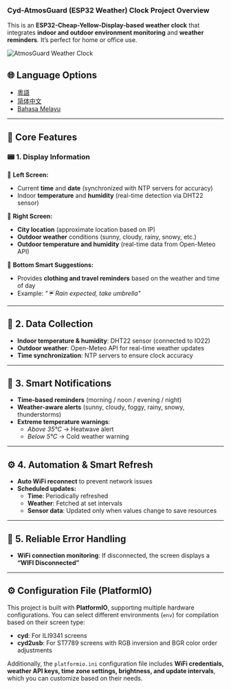 ### Cyd-AtmosGuard (ESP32 Weather) Clock Project Overview  

This is an **ESP32-Cheap-Yellow-Display-based weather clock** that integrates **indoor and outdoor environment monitoring** and **weather reminders**. It’s perfect for home or office use.  

![AtmosGuard Weather Clock](picture.png)

## 🌐 Language Options

- [粵語](README_CANTON.md)
- [简体中文](README_CN.md)
- [Bahasa Melayu](README_MS.md)

---

## 🌟 Core Features  

### 📟 1. Display Information  

📌 **Left Screen:**  
- Current **time** and **date** (synchronized with NTP servers for accuracy)  
- Indoor **temperature** and **humidity** (real-time detection via DHT22 sensor)  

📌 **Right Screen:**  
- **City location** (approximate location based on IP)  
- **Outdoor weather** conditions (sunny, cloudy, rainy, snowy, etc.)  
- **Outdoor temperature and humidity** (real-time data from Open-Meteo API)  

📌 **Bottom Smart Suggestions:**  
- Provides **clothing and travel reminders** based on the weather and time of day  
- Example: *"☔ Rain expected, take umbrella"*  

---

## 📡 2. Data Collection  

- **Indoor temperature & humidity**: DHT22 sensor (connected to IO22)  
- **Outdoor weather**: Open-Meteo API for real-time weather updates  
- **Time synchronization**: NTP servers to ensure clock accuracy  

---

## 🔔 3. Smart Notifications  

- **Time-based reminders** (morning / noon / evening / night)  
- **Weather-aware alerts** (sunny, cloudy, foggy, rainy, snowy, thunderstorms)  
- **Extreme temperature warnings**:  
  - *Above 35°C* → Heatwave alert  
  - *Below 5°C* → Cold weather warning  

---

## ⚙ 4. Automation & Smart Refresh  

- **Auto WiFi reconnect** to prevent network issues  
- **Scheduled updates:**  
  - **Time**: Periodically refreshed  
  - **Weather**: Fetched at set intervals  
  - **Sensor data**: Updated only when values change to save resources  

---

## 🚨 5. Reliable Error Handling  

- **WiFi connection monitoring**: If disconnected, the screen displays a **“WIFI Disconnected”**  

---

## ⚙ Configuration File (PlatformIO)  

This project is built with **PlatformIO**, supporting multiple hardware configurations. You can select different environments (`env`) for compilation based on their screen type:  

- **cyd**: For ILI9341 screens  
- **cyd2usb**: For ST7789 screens with RGB inversion and BGR color order adjustments  

Additionally, the `platformio.ini` configuration file includes **WiFi credentials, weather API keys, time zone settings, brightness, and update intervals**, which you can customize based on their needs.  
